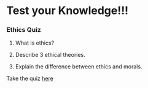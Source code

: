 # Test your Knowledge!!!

### Ethics Quiz 

1. What is ethics?

2. Describe 3 ethical theories.

3. Explain the difference between ethics and morals.


Take the quiz [here](https://docs.google.com/forms/d/e/1FAIpQLSfUZ4fo5-T-pPzUzFl08BnNfH5iAV1RK0hxpqp8MGAOlYaPMQ/viewform?usp=pp_url)



